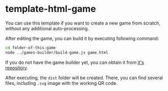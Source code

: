# template-html-game

You can use this template if you want to create a new game from
scratch, without any additional auto-processing.

After editing the game, you can build it by executing following command:

```bash
cd folder-of-this-game
node ../games-builder/build-game.js game.html
```

If you do not have the game builder yet, you can obtain it from [it's repository](https://github.com/QRGameStudio/games-builder).

After executing, the `dist` folder will be created. There, you can find several files, including `.svg` image with the working QR code.
